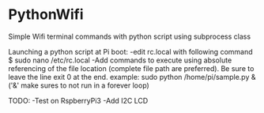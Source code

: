 # PythonWifi
Simple Wifi terminal commands with python script using subprocess class

Launching a python script at Pi boot:
-edit rc.local with following command
 $ sudo nano /etc/rc.local
-Add commands to execute using absolute referencing of the file location (complete file path are preferred). Be sure to leave the line exit 0 at the end.
example: sudo python /home/pi/sample.py &
('&' make sures to not run in a forever loop)

TODO:
-Test on RspberryPi3
-Add I2C LCD
